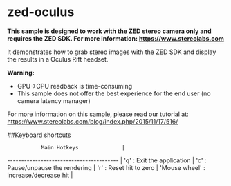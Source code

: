# zed-oculus

**This sample is designed to work with the ZED stereo camera only and requires the ZED SDK. For more information: https://www.stereolabs.com**

It demonstrates how to grab stereo images with the ZED SDK and display the results in a Oculus Rift headset.

**Warning:**
 - GPU->CPU readback is time-consuming
 - This sample does not offer the best experience for the end user (no camera latency manager)
 
For more information on this sample, please read our tutorial at: https://www.stereolabs.com/blog/index.php/2015/11/17/516/

##Keyboard shortcuts
 
               Main Hotkeys              |
---------------------------------------- |
 'q'   : Exit the application            |
 'c'   : Pause/unpause the rendering     |
 'r'   : Reset hit to zero               |
 'Mouse wheel'   : increase/decrease hit |